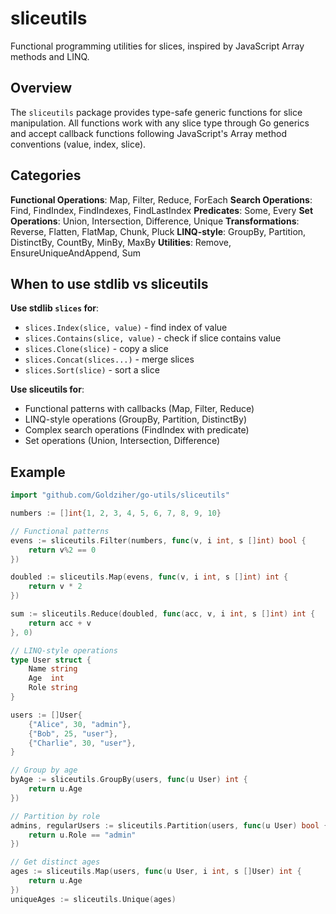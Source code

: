 # sliceutils

Functional programming utilities for slices, inspired by JavaScript Array methods and LINQ.

## Overview

The `sliceutils` package provides type-safe generic functions for slice manipulation. All functions work with any slice type through Go generics and accept callback functions following JavaScript's Array method conventions (value, index, slice).

## Categories

**Functional Operations**: Map, Filter, Reduce, ForEach
**Search Operations**: Find, FindIndex, FindIndexes, FindLastIndex
**Predicates**: Some, Every
**Set Operations**: Union, Intersection, Difference, Unique
**Transformations**: Reverse, Flatten, FlatMap, Chunk, Pluck
**LINQ-style**: GroupBy, Partition, DistinctBy, CountBy, MinBy, MaxBy
**Utilities**: Remove, EnsureUniqueAndAppend, Sum

## When to use stdlib vs sliceutils

**Use stdlib `slices` for**:
- `slices.Index(slice, value)` - find index of value
- `slices.Contains(slice, value)` - check if slice contains value
- `slices.Clone(slice)` - copy a slice
- `slices.Concat(slices...)` - merge slices
- `slices.Sort(slice)` - sort a slice

**Use sliceutils for**:
- Functional patterns with callbacks (Map, Filter, Reduce)
- LINQ-style operations (GroupBy, Partition, DistinctBy)
- Complex search operations (FindIndex with predicate)
- Set operations (Union, Intersection, Difference)

## Example

```go
import "github.com/Goldziher/go-utils/sliceutils"

numbers := []int{1, 2, 3, 4, 5, 6, 7, 8, 9, 10}

// Functional patterns
evens := sliceutils.Filter(numbers, func(v, i int, s []int) bool {
    return v%2 == 0
})

doubled := sliceutils.Map(evens, func(v, i int, s []int) int {
    return v * 2
})

sum := sliceutils.Reduce(doubled, func(acc, v, i int, s []int) int {
    return acc + v
}, 0)

// LINQ-style operations
type User struct {
    Name string
    Age  int
    Role string
}

users := []User{
    {"Alice", 30, "admin"},
    {"Bob", 25, "user"},
    {"Charlie", 30, "user"},
}

// Group by age
byAge := sliceutils.GroupBy(users, func(u User) int {
    return u.Age
})

// Partition by role
admins, regularUsers := sliceutils.Partition(users, func(u User) bool {
    return u.Role == "admin"
})

// Get distinct ages
ages := sliceutils.Map(users, func(u User, i int, s []User) int {
    return u.Age
})
uniqueAges := sliceutils.Unique(ages)
```
